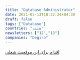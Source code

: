```yaml
---
title: "Database Administrator"
date: 2021-05-13T18:32:24+04:30
draft: false
tags: ["Database"]
countries: "هلند"
newsletters: ["12","13"]
companies: "Degiro"
---
```


[اقدام برای این موقعیت شغلی](https://degiro.homerun.co/database-administrator)